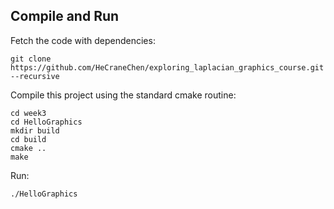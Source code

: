 ## Compile and Run

Fetch the code with dependencies:

    git clone https://github.com/HeCraneChen/exploring_laplacian_graphics_course.git --recursive

Compile this project using the standard cmake routine:

    cd week3
    cd HelloGraphics
    mkdir build
    cd build
    cmake ..
    make

Run:

    ./HelloGraphics
    



